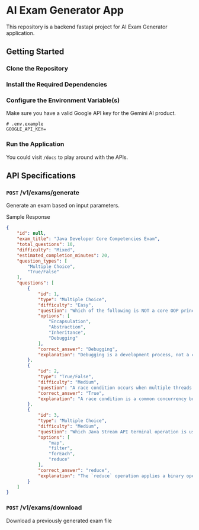 # AI Exam Generator App

This repository is a backend fastapi project for AI Exam Generator application. 

## Getting Started

### Clone the Repository

### Install the Required Dependencies

### Configure the Environment Variable(s)

Make sure you have a valid Google API key for the Gemini AI product.

```
# .env.example
GOOGLE_API_KEY=
```

### Run the Application

You could visit `/docs` to play around with the APIs.

## API Specifications

### `POST` /v1/exams/generate

Generate an exam based on input parameters.

Sample Response
```json
{
    "id": null,
    "exam_title": "Java Developer Core Competencies Exam",
    "total_questions": 10,
    "difficulty": "Mixed",
    "estimated_completion_minutes": 20,
    "question_types": [
        "Multiple Choice",
        "True/False"
    ],
    "questions": [
        {
            "id": 1,
            "type": "Multiple Choice",
            "difficulty": "Easy",
            "question": "Which of the following is NOT a core OOP principle?",
            "options": [
                "Encapsulation",
                "Abstraction",
                "Inheritance",
                "Debugging"
            ],
            "correct_answer": "Debugging",
            "explanation": "Debugging is a development process, not a core principle of Object-Oriented Programming. The core OOP principles typically include Encapsulation, Abstraction, Inheritance, and Polymorphism."
        },
        {
            "id": 2,
            "type": "True/False",
            "difficulty": "Medium",
            "question": "A race condition occurs when multiple threads access shared data concurrently and try to modify it, leading to unpredictable results.",
            "correct_answer": "True",
            "explanation": "A race condition is a common concurrency bug where the output of a concurrent program depends on the sequence or timing of events that cannot be controlled."
        },
        {
            "id": 3,
            "type": "Multiple Choice",
            "difficulty": "Medium",
            "question": "Which Java Stream API terminal operation is used to combine elements into a single result by applying a binary operator iteratively?",
            "options": [
                "map",
                "filter",
                "forEach",
                "reduce"
            ],
            "correct_answer": "reduce",
            "explanation": "The `reduce` operation applies a binary operator to each element in the stream to reduce the stream to a single value. `map` transforms elements, `filter` selects elements, and `forEach` performs an action for each element without returning a result."
        }
    ]
}
```

### `POST` /v1/exams/download

Download a previously generated exam file
